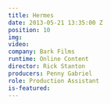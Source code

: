 ```yaml
---
title: Hermes
date: 2013-05-21 13:35:00 Z
position: 10
img: 
video: 
company: Bark Films
runtime: Online Content
director: Rick Stanton
producers: Penny Gabriel
role: Production Assistant
is-featured: 
---
```


